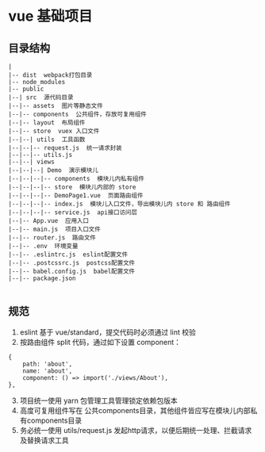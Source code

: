 # vue  基础项目
## 目录结构
```
|
|-- dist  webpack打包目录
|-- node_modules  
|-- public
|--| src  源代码目录
|--|-- assets  图片等静态文件
|--|-- components  公共组件，存放可复用组件
|--|-- layout  布局组件
|--|-- store  vuex 入口文件
|--|--| utils  工具函数
|--|--|-- request.js  统一请求封装  
|--|--|-- utils.js
|--|--| views
|--|--|--| Demo  演示模块儿
|--|--|--|-- components  模块儿内私有组件
|--|--|--|-- store  模块儿内部的 store
|--|--|--|-- DemoPage1.vue  页面路由组件
|--|--|--|-- index.js  模块儿入口文件，导出模块儿内 store 和 路由组件
|--|--|--|-- service.js  api接口访问层
|--|-- App.vue  应用入口
|--|-- main.js  项目入口文件
|--|-- router.js  路由文件
|--|-- .env  环境变量
|--|-- .eslintrc.js  eslint配置文件
|--|-- .postcssrc.js  postcss配置文件
|--|-- babel.config.js  babel配置文件
|--|-- package.json


```
## 规范
1. eslint 基于 vue/standard，提交代码时必须通过 lint 校验
2. 按路由组件 split 代码，通过如下设置 component：
```
{
    path: 'about',
    name: 'about',
    component: () => import('./views/About'),
},
```
3. 项目统一使用 yarn 包管理工具管理锁定依赖包版本
4. 高度可复用组件写在 公共components目录，其他组件皆应写在模块儿内部私有components目录
5. 务必统一使用 utils/request.js 发起http请求，以便后期统一处理、拦截请求及替换请求工具